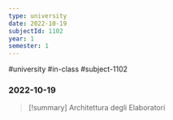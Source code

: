 ```yaml
---
type: university
date: 2022-10-19
subjectId: 1102
year: 1
semester: 1
---
```

#university #in-class #subject-1102
### 2022-10-19
> [!summary] Architettura degli Elaboratori

